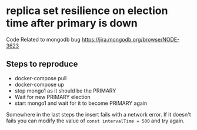 # replica set resilience on election time after primary is down
Code Related to mongodb bug https://jira.mongodb.org/browse/NODE-3623
## Steps to reproduce
- docker-compose pull
- docker-compose up
- stop mongo1 as it should be the PRIMARY
- Wait for new PRIMARY election
- start mongo1 and wait for it to become PRIMARY again

Somewhere in the last steps the insert fails with a network error.
If it doesn't fails you can modify the value of `const intervalTime = 500` and try again.
